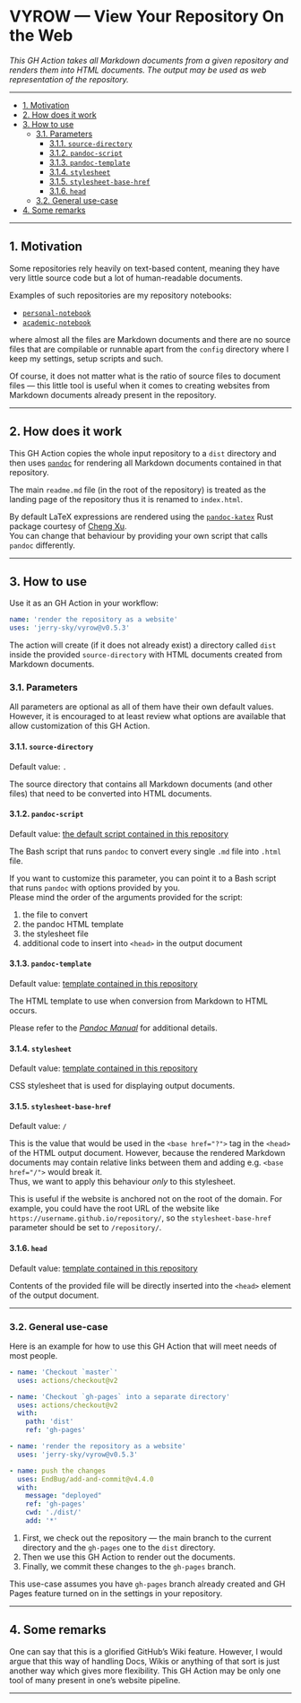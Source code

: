 # VYROW — View Your Repository On the Web

*This GH Action takes all Markdown documents from a given repository and renders them into HTML documents. The output may be used as web representation of the repository.*

---

- [1. Motivation](#1-motivation)
- [2. How does it work](#2-how-does-it-work)
- [3. How to use](#3-how-to-use)
    - [3.1. Parameters](#31-parameters)
        - [3.1.1. `source-directory`](#311-source-directory)
        - [3.1.2. `pandoc-script`](#312-pandoc-script)
        - [3.1.3. `pandoc-template`](#313-pandoc-template)
        - [3.1.4. `stylesheet`](#314-stylesheet)
        - [3.1.5. `stylesheet-base-href`](#315-stylesheet-base-href)
        - [3.1.6. `head`](#316-head)
    - [3.2. General use-case](#32-general-use-case)
- [4. Some remarks](#4-some-remarks)

---

## 1. Motivation

Some repositories rely heavily on text-based content, meaning they have very little source code but a lot of human-readable documents.

Examples of such repositories are my repository notebooks:

- [`personal-notebook`](https://personal.jerry-sky.me)
- [`academic-notebook`](https://academic.jerry-sky.me)

where almost all the files are Markdown documents and there are no source files that are compilable or runnable apart from the `config` directory where I keep my settings, setup scripts and such.

Of course, it does not matter what is the ratio of source files to document files — this little tool is useful when it comes to creating websites from Markdown documents already present in the repository.

---

## 2. How does it work

This GH Action copies the whole input repository to a `dist` directory and then uses [`pandoc`](https://pandoc.org/) for rendering all Markdown documents contained in that repository.

The main `readme.md` file (in the root of the repository) is treated as the landing page of the repository thus it is renamed to `index.html`.

By default LaTeX expressions are rendered using the [`pandoc-katex`](https://github.com/xu-cheng/pandoc-katex) Rust package courtesy of [Cheng Xu](https://github.com/xu-cheng).\
You can change that behaviour by providing your own script that calls `pandoc` differently.

---

## 3. How to use

Use it as an GH Action in your workflow:
```yml
name: 'render the repository as a website'
uses: 'jerry-sky/vyrow@v0.5.3'
```

The action will create (if it does not already exist) a directory called `dist` inside the provided `source-directory` with HTML documents created from Markdown documents.

### 3.1. Parameters

All parameters are optional as all of them have their own default values.\
However, it is encouraged to at least review what options are available that allow customization of this GH Action.

#### 3.1.1. `source-directory`

Default value: `.`

The source directory that contains all Markdown documents (and other files) that need to be converted into HTML documents.

#### 3.1.2. `pandoc-script`

Default value: [the default script contained in this repository](pandoc.sh)

The Bash script that runs `pandoc` to convert every single `.md` file into `.html` file.

If you want to customize this parameter, you can point it to a Bash script that runs `pandoc` with options provided by you.\
Please mind the order of the arguments provided for the script:
1. the file to convert
2. the pandoc HTML template
3. the stylesheet file
4. additional code to insert into `<head>` in the output document

#### 3.1.3. `pandoc-template`

Default value: [template contained in this repository](template/pandoc-template.html)

The HTML template to use when conversion from Markdown to HTML occurs.

Please refer to the [*Pandoc Manual*](https://pandoc.org/MANUAL.html#templates) for additional details.

#### 3.1.4. `stylesheet`

Default value: [template contained in this repository](template/style.css)

CSS stylesheet that is used for displaying output documents.

#### 3.1.5. `stylesheet-base-href`

Default value: `/`

This is the value that would be used in the `<base href="?">` tag in the `<head>` of the HTML output document. However, because the rendered Markdown documents may contain relative links between them and adding e.g. `<base href="/">` would break it.\
Thus, we want to apply this behaviour *only* to this stylesheet.

This is useful if the website is anchored not on the root of the domain. For example, you could have the root URL of the website like `https://username.github.io/repository/`, so the `stylesheet-base-href` parameter should be set to `/repository/`.

#### 3.1.6. `head`

Default value: [template contained in this repository](template/head.html)

Contents of the provided file will be directly inserted into the `<head>` element of the output document.

---

### 3.2. General use-case

Here is an example for how to use this GH Action that will meet needs of most people.

```yml
- name: 'Checkout `master`'
  uses: actions/checkout@v2

- name: 'Checkout `gh-pages` into a separate directory'
  uses: actions/checkout@v2
  with:
    path: 'dist'
    ref: 'gh-pages'

- name: 'render the repository as a website'
  uses: 'jerry-sky/vyrow@v0.5.3'

- name: push the changes
  uses: EndBug/add-and-commit@v4.4.0
  with:
    message: "deployed"
    ref: 'gh-pages'
    cwd: './dist/'
    add: '*'

```

1. First, we check out the repository — the main branch to the current directory and the `gh-pages` one to the `dist` directory.
2. Then we use this GH Action to render out the documents.
3. Finally, we commit these changes to the `gh-pages` branch.

This use-case assumes you have `gh-pages` branch already created and GH Pages feature turned on in the settings in your repository.

---

## 4. Some remarks

One can say that this is a glorified GitHub’s Wiki feature. However, I would argue that this way of handling Docs, Wikis or anything of that sort is just another way which gives more flexibility. This GH Action may be only one tool of many present in one’s website pipeline.

---
